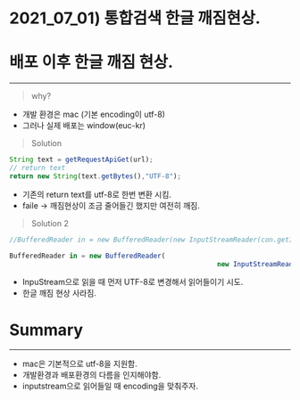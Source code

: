 # 2021_07_01) 통합검색 한글 깨짐현상.

# 배포 이후 한글 깨짐 현상.

---

> why?

- 개발 환경은 mac (기본 encoding이 utf-8)
- 그러나 실제 배포는 window(euc-kr)

> Solution

```jsx
String text = getRequestApiGet(url);
// return text
return new String(text.getBytes(),"UTF-8");
```

- 기존의 return text를 utf-8로 한번 변환 시킴.
- faile → 깨짐현상이 조금 줄어들긴 했지만 여전히 깨짐.

> Solution 2

```jsx
//BufferedReader in = new BufferedReader(new InputStreamReader(con.getInputStream()));

BufferedReader in = new BufferedReader(
													new InputStreamReader(con.getInputStream(), "UTF-8"));
```

- InpuStream으로 읽을 때 먼저 UTF-8로 변경해서 읽어들이기 시도.
- 한글 깨짐 현상 사라짐.

# Summary

---

- mac은 기본적으로 utf-8을 지원함.
- 개발환경과 배포환경의 다름을 인지해야함.
- inputstream으로 읽어들일 때 encoding을 맞춰주자.